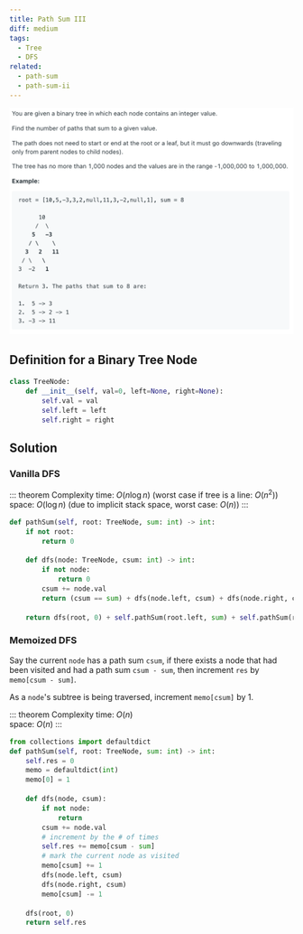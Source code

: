 ```yaml
---
title: Path Sum III
diff: medium
tags:
  - Tree
  - DFS
related:
  - path-sum
  - path-sum-ii
---
```


<img class="medium-zoom" src="/algo/path-sum-iii.png" alt="https://leetcode.com/problems/path-sum-iii">

## Definition for a Binary Tree Node

```py
class TreeNode:
    def __init__(self, val=0, left=None, right=None):
        self.val = val
        self.left = left
        self.right = right
```

## Solution

### Vanilla DFS

::: theorem Complexity
time: $O(n\log n)$ (worst case if tree is a line: $O(n^2)$)  
space: $O(\log n)$ (due to implicit stack space, worst case: $O(n)$)
:::

```py
def pathSum(self, root: TreeNode, sum: int) -> int:
    if not root:
        return 0

    def dfs(node: TreeNode, csum: int) -> int:
        if not node:
            return 0
        csum += node.val
        return (csum == sum) + dfs(node.left, csum) + dfs(node.right, csum)

    return dfs(root, 0) + self.pathSum(root.left, sum) + self.pathSum(root.right, sum)
```

### Memoized DFS

Say the current `node` has a path sum `csum`, if there exists a node that had been visited and had a path sum `csum - sum`, then increment `res` by `memo[csum - sum]`.

As a `node`'s subtree is being traversed, increment `memo[csum]` by $1$.

::: theorem Complexity
time: $O(n)$  
space: $O(n)$
:::

```py
from collections import defaultdict
def pathSum(self, root: TreeNode, sum: int) -> int:
    self.res = 0
    memo = defaultdict(int)
    memo[0] = 1

    def dfs(node, csum):
        if not node:
            return
        csum += node.val
        # increment by the # of times
        self.res += memo[csum - sum]
        # mark the current node as visited
        memo[csum] += 1
        dfs(node.left, csum)
        dfs(node.right, csum)
        memo[csum] -= 1

    dfs(root, 0)
    return self.res
```
